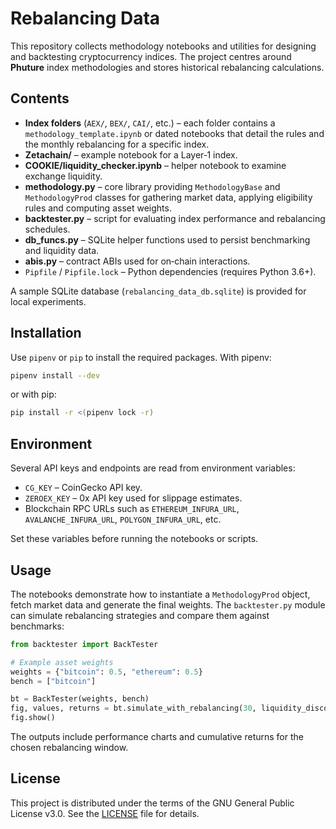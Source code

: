 # Rebalancing Data

This repository collects methodology notebooks and utilities for designing and backtesting
cryptocurrency indices.  The project centres around **Phuture** index methodologies and
stores historical rebalancing calculations.

## Contents

- **Index folders** (`AEX/`, `BEX/`, `CAI/`, etc.) – each folder contains a
  `methodology_template.ipynb` or dated notebooks that detail the rules and the
  monthly rebalancing for a specific index.
- **Zetachain/** – example notebook for a Layer‑1 index.
- **COOKIE/liquidity_checker.ipynb** – helper notebook to examine exchange liquidity.
- **methodology.py** – core library providing `MethodologyBase` and `MethodologyProd`
  classes for gathering market data, applying eligibility rules and computing
  asset weights.
- **backtester.py** – script for evaluating index performance and rebalancing
  schedules.
- **db_funcs.py** – SQLite helper functions used to persist benchmarking and
  liquidity data.
- **abis.py** – contract ABIs used for on‑chain interactions.
- `Pipfile` / `Pipfile.lock` – Python dependencies (requires Python 3.6+).

A sample SQLite database (`rebalancing_data_db.sqlite`) is provided for local
experiments.

## Installation

Use `pipenv` or `pip` to install the required packages.  With pipenv:

```bash
pipenv install --dev
```

or with pip:

```bash
pip install -r <(pipenv lock -r)
```

## Environment

Several API keys and endpoints are read from environment variables:

- `CG_KEY` – CoinGecko API key.
- `ZEROEX_KEY` – 0x API key used for slippage estimates.
- Blockchain RPC URLs such as `ETHEREUM_INFURA_URL`, `AVALANCHE_INFURA_URL`,
  `POLYGON_INFURA_URL`, etc.

Set these variables before running the notebooks or scripts.

## Usage

The notebooks demonstrate how to instantiate a `MethodologyProd` object,
fetch market data and generate the final weights.  The `backtester.py` module
can simulate rebalancing strategies and compare them against benchmarks:

```python
from backtester import BackTester

# Example asset weights
weights = {"bitcoin": 0.5, "ethereum": 0.5}
bench = ["bitcoin"]

bt = BackTester(weights, bench)
fig, values, returns = bt.simulate_with_rebalancing(30, liquidity_discount=0)
fig.show()
```

The outputs include performance charts and cumulative returns for the chosen
rebalancing window.

## License

This project is distributed under the terms of the GNU General Public
License v3.0.  See the [LICENSE](LICENSE) file for details.

